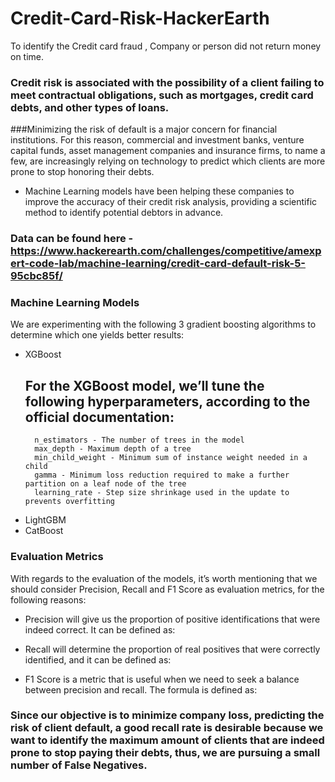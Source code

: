# Credit-Card-Risk-HackerEarth
To identify the Credit card fraud , Company or person did not return money on time.


### Credit risk is associated with the possibility of a client failing to meet contractual obligations, such as mortgages, credit card debts, and other types of loans.

###Minimizing the risk of default is a major concern for financial institutions. For this reason, commercial and investment banks, venture capital funds, asset management companies and insurance firms, to name a few, are increasingly relying on technology to predict which clients are more prone to stop honoring their debts.

* Machine Learning models have been helping these companies to improve the accuracy of their credit risk analysis, providing a scientific method to identify potential debtors in advance.

### Data can be found here - https://www.hackerearth.com/challenges/competitive/amexpert-code-lab/machine-learning/credit-card-default-risk-5-95cbc85f/


### Machine Learning Models
We are experimenting with the following 3 gradient boosting algorithms to determine which one yields better results:
* XGBoost
     ## For the XGBoost model, we’ll tune the following hyperparameters, according to the official documentation:
        n_estimators - The number of trees in the model
        max_depth - Maximum depth of a tree
        min_child_weight - Minimum sum of instance weight needed in a child
        gamma - Minimum loss reduction required to make a further partition on a leaf node of the tree
        learning_rate - Step size shrinkage used in the update to prevents overfitting 



* LightGBM
* CatBoost

### Evaluation Metrics
With regards to the evaluation of the models, it’s worth mentioning that we should consider Precision, Recall and F1 Score as evaluation metrics, for the following reasons:

* Precision will give us the proportion of positive identifications that were indeed correct. It can be defined as:

* Recall will determine the proportion of real positives that were correctly identified, and it can be defined as:

* F1 Score is a metric that is useful when we need to seek a balance between precision and recall. The formula is defined as:

### Since our objective is to minimize company loss, predicting the risk of client default, a good recall rate is desirable because we want to identify the maximum amount of clients that are indeed prone to stop paying their debts, thus, we are pursuing a small number of False Negatives.
